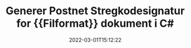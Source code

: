 ---
############################# Static ############################
layout: "auto-gen-signature"
date: 2022-03-01T15:12:22
draft: false
operation: Sign
signaturetype: Barcode
codetype: Postnet
fileformat: Xlsb
productName: .NET
lang: da
productCode: net
otherformats: pdf doc docx docm dot dotm dotx odt ott rtf xls xlsx xlsm xlsb csv ods ots xltx xltm ppt pptx pps ppsx odp otp potx potm pptm ppsm png jpg bmp gif tiff svg webp wmf
breadcrumb: Put  Barcode signature on Xlsb for C#

############################# Head ############################
head_title: "eSign {{Filformat}} dokument med Postnet stregkode i C#"
head_description: "Opret Postnet stregkodesignatur og læg den på Xlsb dokument med .NET ved hjælp af et par linjer kode. Brug GroupDocs Document Signature API til at signere forskellige filformater."

############################# Header ############################
title: "Generer Postnet Stregkodesignatur for {{Filformat}} dokument i C#"
description: "eSignér dine Xlsb forretningsdokumenter med Postnet stregkode. Generer stregkodesignatur hurtigt og nemt med et par linjer kode for at opsætte signeringsmuligheder."
bg_image: "https://cms.admin.containerize.com/templates/aspose/App_Themes/V3/images/bg/header1.png"
bg_overlay: false
button:
    enable: true

############################# SubMenu ############################
submenu:
    enable: true

    left:
        img_alt: "GroupDocs.Signature for .NET"
        image: "https://cms.admin.containerize.com/templates/groupdocs/images/product-logos/90x90-noborder/groupdocs-signature-net.png"
        product: "GroupDocs.Signature"
        platform: ".NET"



############################# About ############################
about:
    enable: true
    title: "Om GroupDocs.Signature for .NET stregkodesignatur-API."
    content: |
        [GroupDocs.Signature for .NET](https://products.groupdocs.com/signature/net/) er en hurtig og nem API til at administrere digitale dokumenter e-signering ved hjælp af stregkodetyper som UPCA, UPCE, EAN13, EAN14, Code39, Code39Extended, Code128, Codabar, Postnet, ISBN , ITF14 og mange andre. Kunder kan nemt oprette stregkoder, der giver den nødvendige tekst og lægge dem på PDF, Microsoft Office Words-dokumenter, Microsoft Office Excel-projektmapper, MS PowerPoint-præsentationer, Adobe Photoshop-filer og forskellige billedformater. Stregkoder placeret i dokumenter kan enten opdateres, søges, verificeres, slettes eller forhåndsvises. Desuden understøttes stregkodertilpasning.
    

############################# Steps ############################
steps:
    enable: true
    title_left: "Trin til at signere {{Filformat}} med Barcode i C#"
    content_left: |
        [GroupDocs.Signature for .NET](https://products.groupdocs.com/signature/net/) giver mulighed for at signere Xlsb dokumenter med Barcode signaturer hurtigt og nemt.
        
        * Opret en forekomst af signaturklassen, der leverer Xlsb-fil, der skal signere som sti eller hukommelsesstrøm
        * Instantiér SignOptions-klassen og indstil alle krævede data.
        * Kald Signature.Sign()-metoden ved at sende output Xlsb-fil eller hukommelsesstrøm

    title_right: " Systemkrav"
    content_right: |
        GroupDocs.Signature for .NET understøttes på alle større platforme og operativsystemer. Før du udfører koden nedenfor, skal du sørge for, at du har følgende forudsætninger installeret på dit system.

        * Operativsystemer: Microsoft Windows, Linux, MacOS
        * Udviklingsmiljøer: Microsoft Visual Studio, Xamarin, MonoDevelop
        * Frameworks: .NET Framework, .NET Standard, .NET Core, Mono
        * Få den seneste GroupDocs.Signature for .NET fra [Nuget](https://www.nuget.org/packages/groupdocs.signature)
         
    code: |
        ```csharp    
        
        // Set up input Xlsb file
        string filePath = "input.xlsb";
        // Set up output file
        string outputFilePath = "output.xlsb";

        // Instantiate Signature for input file
        using (var signature = new GroupDocs.Signature.Signature(filePath))
        {
                // create barcode option with predefined barcode text
                var options = new BarcodeSignOptions("BC12345678")
                {
                    // setup Barcode encoding type
                    EncodeType = BarcodeTypes.Postnet,

                    // set signature position
                    Left = 50,
                    Top = 50,
                    Width = 200,
                    Height = 50                                        
                };
                
                // sign Xlsb document
                SignResult result = signature.Sign(outputFilePath, options);
        }

        ```

############################# Demos ############################
demos:
    enable: true
    title: "Signering af {{Filformat}} dokumenter med Barcode Live Demo"
    content: |
       Signer Xlsb-filen med forskellige signaturer lige nu ved at besøge webstedet [GroupDocs.Signature App](https://products.groupdocs.app/signature/family). Gratis online demo venter på dig.

        
############################# About Formats ############################
about_formats:
    enable: true
    format:
        # format loop
        - icon: "fas fa-barcode"
          title: "About Postnet Barcode"
          content: |
            POSTNET (Postal Numeric Encoding Technique) er en stregkodesymbolik, der bruges af United States Postal Service til at hjælpe med at dirigere post.
          characterset: |
             Numeriske cifre (0-9).
          textcapacity: |
             Op til 11 tegn.
          image: |
             iVBORw0KGgoAAAANSUhEUgAAACcAAAAjCAYAAAAXMhMjAAAAAXNSR0IArs4c6QAAAARnQU1BAACxjwv8YQUAAAAJcEhZcwAADsMAAA7DAcdvqGQAAACeSURBVFhH7c7BCkMxEELR/P9Pp1LoRrCXpi4Cbw5kIRKZtS82x52a407Ncae+HrfWer8Pyr+i/3NcQv/nuIT+z3EJ/X/Ocf9mlxuhsXZ2uREaa2eXG6Gxdna5ERprZ5cbobF2drkRGmtnlxuhsXZ2uREaa2eXG6Gxdna5ERprZ5cbobF2drkRGmtnlxuhsXZ2ubnAHHdqjjt18XF7vwDevzbHqsQWPwAAAABJRU5ErkJggg==

          link: ""

############################# More Formats ############################
more_formats:
    enable: true
    title: "Andre understøttede Barcode-signaturer for C#"
    content: |
        "Du kan også signere {{Filformat}} med andre signaturtyper. Se venligst listen nedenfor."
    format: 
        
       
back_to_top:
    enable: true
---